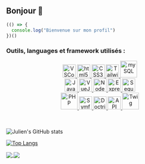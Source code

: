 ## Bonjour 👋

<!--
**HAjulien/HAjulien** is a ✨ _special_ ✨ repository because its `README.md` (this file) appears on your GitHub profile.

Here are some ideas to get you started:

- 🔭 I’m currently working on ...
- 🌱 I’m currently learning ...
- 👯 I’m looking to collaborate on ...
- 🤔 I’m looking for help with ...
- 💬 Ask me about ...
- 📫 How to reach me: ...
- 😄 Pronouns: ...
- ⚡ Fun fact: ...
-->

```javascript
(() => {
  console.log("Bienvenue sur mon profil")
})()
```

### Outils, languages et framework utilisés : 
<div align="center">
  <a href="https://code.visualstudio.com/"> 
    <img alt="VSCode" width="35px" src="https://cdn.jsdelivr.net/gh/devicons/devicon/icons/vscode/vscode-original.svg" />
  </a>
  <a href="https://www.w3schools.com/html/">
    <img alt="html5" width="35px" src="https://cdn.jsdelivr.net/gh/devicons/devicon/icons/html5/html5-original.svg" />
  </a>
  <a href="https://developer.mozilla.org/en-US/docs/Web/CSS">
    <img alt="CSS3" width="35px" src="https://cdn.jsdelivr.net/gh/devicons/devicon/icons/css3/css3-original.svg" />
  </a>
  <a href="https://tailwindcss.com/">
    <img alt="Tailwind" width="35px" src="https://cdn.jsdelivr.net/gh/devicons/devicon/icons/tailwindcss/tailwindcss-plain.svg" />
  </a>
  <a href="https://www.mysql.com/fr/">
    <img alt="mySQL" width="45px" src="https://cdn.jsdelivr.net/gh/devicons/devicon/icons/mysql/mysql-original-wordmark.svg" />
  </a>
  <br />
</div>

<div align="center">
  <a href="https://www.javascript.com/">
    <img alt="JavaScript" width="35px" src="https://cdn.jsdelivr.net/gh/devicons/devicon/icons/javascript/javascript-original.svg" />
  </a>
  <a href="https://fr.vuejs.org/">
    <img alt="VueJS" width="35px" src="https://cdn.jsdelivr.net/gh/devicons/devicon/icons/vuejs/vuejs-original.svg" />
  </a>
  <a href= "https://nodejs.org/en/">
    <img alt="NodeJS" width="35px" src="https://cdn.jsdelivr.net/gh/devicons/devicon/icons/nodejs/nodejs-plain.svg" />
  </a>
  <a href="http://expressjs.com/">
    <img alt="Express" width="35px" src="https://cdn.jsdelivr.net/gh/devicons/devicon/icons/express/express-original-wordmark.svg" />
  </a>
  <a href="https://sequelize.org/">
    <img alt="Sequelize" width="35px" src="https://cdn.jsdelivr.net/gh/devicons/devicon/icons/sequelize/sequelize-original.svg" />
  </a>
  <br />
</div>

<div align="center">
  <a href="https://www.php.net/">
    <img alt="PHP" width="45px" src="https://cdn.jsdelivr.net/gh/devicons/devicon/icons/php/php-original.svg" />
  </a>
  <a href="https://symfony.com/">
    <img alt="Symfony" width="35px" src="https://cdn.jsdelivr.net/gh/devicons/devicon/icons/symfony/symfony-original.svg" />
  </a>
  <a href="https://www.doctrine-project.org/index.html">
    <img alt="Doctrine" width="35px" src="https://cdn.jsdelivr.net/gh/devicons/devicon/icons/doctrine/doctrine-plain-wordmark.svg" />
  </a>
  <a href="https://api-platform.com/">
    <img alt="API Platform" width="35px" src="https://api-platform.com/static/74e20e175f4d908bbc0f1e2af28d3d66/Logo_Circle%20webby%20blue.svg" />
  </a>
  <a href="https://twig.symfony.com/">
    <img alt="Twig" width="45px" src="https://th.bing.com/th?id=OIP.nMSVB3l7VZv3jhJK9S0q8QHaEn&w=316&h=197&c=8&rs=1&qlt=90&o=6&dpr=1.4&pid=3.1&rm=2" />
  </a>
</div>
<br />
<br />

![Julien's GitHub stats](https://github-readme-stats.vercel.app/api?username=HAjulien&show_icons=true&theme=synthwave&locale=fr)

[![Top Langs](https://github-readme-stats.vercel.app/api/top-langs/?username=HAjulien&locale=fr)](https://github.com/anuraghazra/github-readme-stats)


<a href="https://github.com/HAjulien/projet-vue-Cantine-miam">
  <img align="center" src="https://github-readme-stats.vercel.app/api/pin/?username=HAjulien&repo=projet-vue-Cantine-miam&title_color=32a85a&border_color=32a85a" />
</a>
<a href="https://github.com/HAjulien/symfony-cantine-miam">
  <img align="center" src="https://github-readme-stats.vercel.app/api/pin/?username=HAjulien&repo=symfony-cantine-miam&title_color=4537a1&border_color=4537a1" />
</a>
